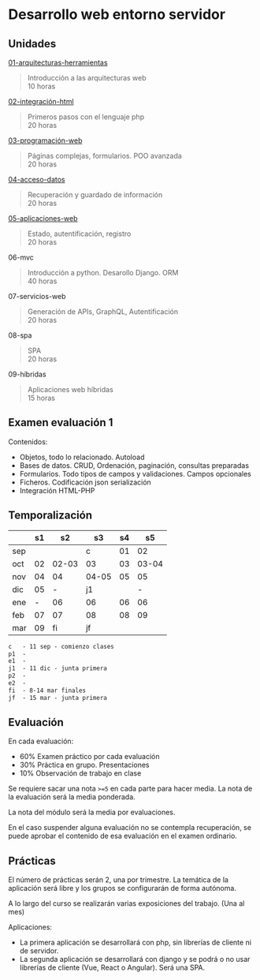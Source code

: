 # Desarrollo web entorno servidor

## Unidades

[01-arquitecturas-herramientas](01-arquitecturas-herramientas/README.md)

> Introducción a las arquitecturas web<br>
> 10 horas

[02-integración-html](02-integración-html/README.md)

> Primeros pasos con el lenguaje php<br>
> 20 horas

[03-programación-web](03-programación-web/README.md)

> Páginas complejas, formularios. POO avanzada<br>
> 20 horas

[04-acceso-datos](04-acceso-datos/)

> Recuperación y guardado de información<br>
> 20 horas

[05-aplicaciones-web](05-aplicaciones-web/)

> Estado, autentificación, registro<br>
> 20 horas

06-mvc

> Introducción a python. Desarollo Django. ORM<br>
> 40 horas

07-servicios-web

> Generación de APIs, GraphQL, Autentificación<br>
> 20 horas

08-spa

> SPA<br>
> 20 horas

09-híbridas

> Aplicaciones web híbridas<br>
> 15 horas

## Examen evaluación 1

Contenidos:

- Objetos, todo lo relacionado. Autoload
- Bases de datos. CRUD, Ordenación, paginación, consultas preparadas
- Formularios. Todo tipos de campos y validaciones. Campos opcionales
- Ficheros. Codificación json serialización
- Integración HTML-PHP

## Temporalización

|     	| s1 	| s2 	| s3 	| s4 	| s5 	|
|-----	|----	|----	|----	|----	|----	|
| sep 	|    	|    	| c  	| 01 	| 02	|
| oct 	| 02 	| 02-03	| 03   	| 03    | 03-04 |
| nov 	| 04    | 04   	| 04-05 | 05 	| 05  	|
| dic 	| 05 	|   -	| j1  	| 	    |   -	|
| ene 	|  -  	| 06   	| 06   	| 06   	| 06   	|
| feb 	| 07   	| 07   	| 08   	| 08   	| 09   	|
| mar 	| 09   	| fi  	| jf 	|    	|    	|

```txt
c   - 11 sep - comienzo clases
p1  - 
e1  - 
j1  - 11 dic - junta primera
p2  - 
e2  - 
fi  - 8-14 mar finales
jf  - 15 mar - junta primera
```

## Evaluación

En cada evaluación:

- 60% Examen práctico por cada evaluación 
- 30% Práctica en grupo. Presentaciones
- 10% Observación de trabajo en clase

Se requiere sacar una nota ```>=5``` en cada parte para hacer media. La nota de la evaluación será la media ponderada.

La nota del módulo será la media por evaluaciones.

En el caso suspender alguna evaluación no se contempla recuperación, se puede aprobar el contenido de esa evaluación en el examen ordinario.


## Prácticas

El número de prácticas serán 2, una por trimestre. La temática de la aplicación será libre y los grupos se configurarán de forma autónoma.

A lo largo del curso se realizarán varias exposiciones del trabajo. (Una al mes)

Aplicaciones: 
- La primera aplicación se desarrollará con php, sin librerías de cliente ni de servidor.
- La segunda aplicación se desarrollará con django y se podrá o no usar librerías de cliente (Vue, React o Angular). Será una SPA.